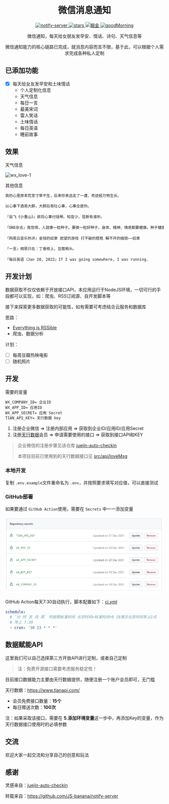 <h1 align="center">微信消息通知</h1>

<p align="center">
  <a href="https://github.com/JS-banana/notify-server">
    <img src="https://visitor-badge.glitch.me/badge?page_id=js-banana.notify-server" alt="notify-server">
  </a>
  <a href="https://github.com/JS-banana/notify-server/stargazers">
    <img src="https://img.shields.io/github/stars/JS-banana/notify-server" alt="stars">
  </a>
  <a href="https://juejin.cn/post/7054013026801811470">
    <img src="https://img.shields.io/badge/Juejin-掘金-blue" alt="掘金">
  </a>  
  <a href="https://github.com/JS-banana/notify-server/actions/workflows/goodMorning.yml">
    <img src="https://github.com/JS-banana/notify-server/actions/workflows/goodMorning.yml/badge.svg" alt="goodMorning">
  </a>
</p>

<p align="center">微信通知，每天给女朋友发早安、情话、诗句、天气信息等</p>

<p align="center">微信通知能力的核心链路已完成，就消息内容而言不限，基于此，可以根据个人需求完成各种私人定制</p>

<!-- [![ci](https://github.com/JS-banana/notify-server/actions/workflows/goodMorning.yml/badge.svg)](https://github.com/JS-banana/notify-server/actions/workflows/goodMorning.yml) -->
<!-- [![ci](https://github.com/JS-banana/notify-server/actions/workflows/goodAfternoon.yml/badge.svg)](https://github.com/JS-banana/notify-server/actions/workflows/goodAfternoon.yml)
[![ci](https://github.com/JS-banana/notify-server/actions/workflows/goodEvening.yml/badge.svg)](https://github.com/JS-banana/notify-server/actions/workflows/goodEvening.yml) -->

## 已添加功能

- [x] 每天给女友发早安和土味情话
  - 个人定制化信息
  - 天气信息
  - 每日一言
  - 最美宋词
  - 雷人笑话
  - 土味情话
  - 每日英语
  - 睡前故事

## 效果

天气信息

![wx_love-1](https://cdn.jsdelivr.net/gh/JS-banana/images/vuepress/wx_love-1.png)

其他信息

```txt
我的心里原本荒芜寸草不生，后来你来这走了一遭，奇迹般万物生长。

以心事下酒易大醉，大醉后易吐心事，心事全是你。

『岳飞《小重山》』欲将心事付瑶琴。知音少，弦断有谁听。

『ONE杂志』我觉得，人就像一粒种子。要做一粒好种子，身体、精神、情感都要健康。种子健康了，我们每个人的事业才能根深叶茂，枝粗果硕。

『网易云音乐热评』金钱的奴隶 欲望的游戏 打不破的桎梏 解不开的枷锁——奴隶

『一言』相思只在：丁香枝上，豆蔻梢头。

『每日英语（Jan 20, 2022』If I was going somewhere, I was running.
```

## 开发计划

数据获取不仅仅依赖于开放接口API，本应用运行于NodeJS环境，一切可行的手段都可以实现，如：爬虫、RSS订阅源、自开发脚本等

接下来探索更多数据获取的可能性，如有需要可考虑结合云服务和数据库

思路：

- [Everything is RSSible](https://docs.rsshub.app/)
- 爬虫、数据分析

计划：

- [ ] 每周豆瓣热映电影
- [ ] 随机照片

## 开发

需要的变量

```txt
WX_COMPANY_ID= 企业ID
WX_APP_ID= 应用ID
WX_APP_SECRET= 应用 Secret
TIAN_API_KEY= 天行数据 key
```

1. 注册企业微信 => 注册内部应用 => 获取到企业ID/应用ID/应用Secret
2. 注册[天行数据](#数据赋能API)会员 => 申请需要使用的接口 => 获取到接口API和KEY

> 企业微信的注册步骤见该仓库 [juejin-auto-checkin](#感谢)
>
> 本项目目前已使用到的天行数据接口见 [src/api/loveMsg](https://github.com/JS-banana/notify-server/src/api/loveMsg.ts)

### 本地开发

复制 `.env.example`文件重命名为 `.env`，并按照要求填写对应值，可以直接测试

### GitHub部署

如果要通过 `GitHub Action`使用，需要在 `Secrets` 中一一添加变量

![secrets](secrets.png)

GitHub Action每天7:30自动执行，脚本配置如下：[ci.yml](https://github.com/JS-banana/notify-server/blob/master/.github/workflows/goodMorning.yml)

```yml
schedule:
  # `分 时 天 月 周` 时按照标准时间 北京时间=标准时间+8 18表示北京时间早上2点
  # 早上 7:30
  - cron: '30 23 * * *'
```

## 数据赋能API

这里我们可以自己选择第三方开放API进行定制，或者自己定制

> 注：免费开源接口需要考虑服务稳定性！

目前接口数据能力主要由天行数据提供，随便注册一个账户会员即可，无门槛

天行数据：<https://www.tianapi.com/>

- 会员免费接口数量：**15个**
- 每日赠送次数：**100次**

注：如果采取该接口，需要在 **5.添加环境变量**这一步中，再添加Key的变量，作为天行数据接口使用时的必填参数

## 交流

欢迎大家一起交流和分享自己的创意和玩法

## 感谢

灵感来自：[juejin-auto-checkin](https://github.com/KaiOrange/juejin-auto-checkin)

转载来自：https://github.com/JS-banana/notify-server
